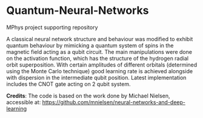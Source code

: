 # Quantum-Neural-Networks
MPhys project supporting repository

A classical neural network structure and behaviour was modified to exhibit quantum behaviour by mimicking a quantum system of spins in the magnetic field acting as a qubit circuit. The main manipulations were done on the activation function, which has the structure of the hydrogen radial orbit superposition. With certain amplitudes of different orbitals (determined using the Monte Carlo technique) good learning rate is achieved alongside with dispersion in the intermediate qubit position. Latest implementation includes the CNOT gate acting on 2 qubit system.

**Credits**: The code is based on the work done by Michael Nielsen, accessible at: https://github.com/mnielsen/neural-networks-and-deep-learning
